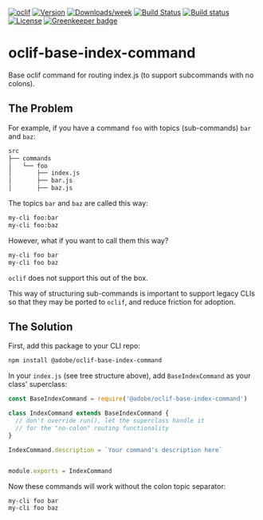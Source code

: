 <!--
Copyright 2018 Adobe. All rights reserved.
This file is licensed to you under the Apache License, Version 2.0 (the "License");
you may not use this file except in compliance with the License. You may obtain a copy
of the License at http://www.apache.org/licenses/LICENSE-2.0

Unless required by applicable law or agreed to in writing, software distributed under
the License is distributed on an "AS IS" BASIS, WITHOUT WARRANTIES OR REPRESENTATIONS
OF ANY KIND, either express or implied. See the License for the specific language
governing permissions and limitations under the License.
-->

[![oclif](https://img.shields.io/badge/cli-oclif-brightgreen.svg)](https://oclif.io)
[![Version](https://img.shields.io/npm/v/@adobe/oclif-base-index-command.svg)](https://npmjs.org/package/@adobe/oclif-base-index-command)
[![Downloads/week](https://img.shields.io/npm/dw/@adobe/oclif-base-index-command.svg)](https://npmjs.org/package/@adobe/oclif-base-index-command)
[![Build Status](https://travis-ci.org/adobe/oclif-base-index-command.svg?branch=master)](https://travis-ci.org/adobe/oclif-base-index-command)
[![Build status](https://ci.appveyor.com/api/projects/status/1pimm457lov4f1vr/branch/master?svg=true)](https://ci.appveyor.com/project/shazron/oclif-base-index-command/branch/master) [![License](https://img.shields.io/badge/License-Apache%202.0-blue.svg)](https://opensource.org/licenses/Apache-2.0) [![Greenkeeper badge](https://badges.greenkeeper.io/adobe/aio-cli-plugin-config.svg)](https://greenkeeper.io/)


oclif-base-index-command
=====================

Base oclif command for routing index.js  (to support subcommands with no colons).


## The Problem 

For example, if you have a command `foo` with topics (sub-commands) `bar` and `baz`:
```sh
src
├── commands
│   └── foo
│       ├── index.js
│       ├── bar.js
│       ├── baz.js
```

The topics `bar` and `baz` are called this way:
```sh
my-cli foo:bar
my-cli foo:baz
```

However, what if you want to call them this way?
```sh
my-cli foo bar
my-cli foo baz
```

`oclif` does not support this out of the box. 

This way of structuring sub-commands is important to support legacy CLIs so that they may be ported to `oclif`, and reduce friction for adoption.

## The Solution

First, add this package to your CLI repo:
```sh
npm install @adobe/oclif-base-index-command
```

In your `index.js` (see tree structure above), add `BaseIndexCommand` as your class' superclass:
```javascript
const BaseIndexCommand = require('@adobe/oclif-base-index-command')

class IndexCommand extends BaseIndexCommand {
  // don't override run(), let the superclass handle it
  // for the "no-colon" routing functionality
}

IndexCommand.description = `Your command's description here`


module.exports = IndexCommand
```

Now these commands will work without the colon topic separator:
```
my-cli foo bar
my-cli foo baz
```
